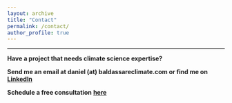 ```yaml
---
layout: archive
title: "Contact"
permalink: /contact/
author_profile: true
---
```

** **

**Have a project that needs climate science expertise?**

**Send me an email at daniel (at) baldassareclimate.com or find me on** [**LinkedIn**](https://www.linkedin.com/in/dbaldassare99/)

**Schedule a free consultation** [**here**](https://calendly.com/daniel-baldassareclimate)
